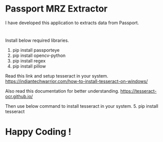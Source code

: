 # Passport MRZ Extractor
I have developed this application to extracts data from Passport.
#
Install below required libraries.
1. pip install passporteye
2. pip install opencv-python
3. pip install regex
4. pip install pillow

Read this link and setup tesseract in your system.
https://indiantechwarrior.com/how-to-install-tesseract-on-windows/

Also read this documentation for better understanding.
https://tesseract-ocr.github.io/

Then use below command to install tesseract in your system.
5. pip install tesseract

# Happy Coding !
